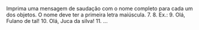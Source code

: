 Imprima uma mensagem de saudação com o nome completo para cada um
dos objetos. O nome deve ter a primeira letra maiúscula.
7.
8. Ex.:
9. Olá, Fulano de tal!
10. Olá, Juca da silva!
11. ...